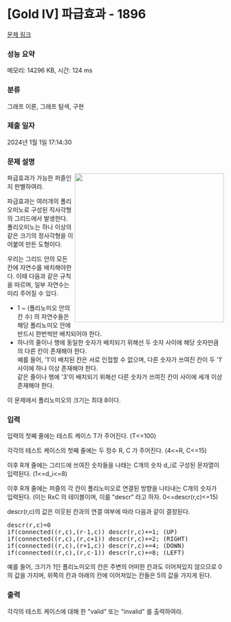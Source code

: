 # [Gold IV] 파급효과 - 1896 

[문제 링크](https://www.acmicpc.net/problem/1896) 

### 성능 요약

메모리: 14296 KB, 시간: 124 ms

### 분류

그래프 이론, 그래프 탐색, 구현

### 제출 일자

2024년 1월 1일 17:14:30

### 문제 설명

<p><img src="https://onlinejudgeimages.s3-ap-northeast-1.amazonaws.com/problem/1896/1.png" style="float:right; height:346px; line-height:20.8px; opacity:0.9; width:347px">파급효과가 가능한 퍼즐인지 판별하여라.</p>

<p>파급효과는 여러개의 폴리오미노로 구성된 직사각형의 그리드에서 발생한다. 폴리오미노는 하나 이상의 같은 크기의 정사각형을 이어붙여 만든 도형이다.</p>

<p>우리는 그리드 안의 모든 칸에 자연수를 배치해야한다. 이때 다음과 같은 규칙을 따르며, 일부 자연수는 미리 주어질 수 있다.</p>

<ul>
	<li>1 ~ (폴리노미오 안의 칸 수) 의 자연수들은 해당 폴리노미오 안에 반드시 한번씩만 배치되어야 한다.</li>
	<li>하나의 줄이나 행에 동일한 숫자가 배치되기 위해선 두 숫자 사이에 해당 숫자만큼의 다른 칸이 존재해야 한다.<br>
	예를 들어, '1'이 배치된 칸은 서로 인접할 수 없으며, 다른 숫자가 쓰여진 칸이 두 '1' 사이에 하나 이상 존재해야 한다.<br>
	같은 줄이나 행에 '3'이 배치되기 위해선 다른 숫자가 쓰여진 칸이 사이에 세개 이상 존재해야 한다.</li>
</ul>

<p>이 문제에서 폴리노미오의 크기는 최대 8이다.</p>

<p> </p>

### 입력 

 <p>입력의 첫째 줄에는 테스트 케이스 T가 주어진다. (T<=100)</p>

<p>각각의 테스트 케이스의 첫째 줄에는 두 정수 R, C 가 주어진다. (4<=R, C<=15)</p>

<p>이후 R개 줄에는 그리드에 쓰여진 숫자들을 나태는 C개의 숫자 d_i로 구성된 문자열이 입력된다. (1<=d_i<=8)</p>

<p>이후 R개 줄에는 퍼즐의 각 칸이 폴리노미오로 연결된 방향을 나타내는 C개의 숫자가 입력된다. (이는 RxC 의 테이블이며, 이를 "descr" 라고 하자. 0<=descr(r,c)<=15)</p>

<p>descr(r,c)의 값은 이웃된 칸과의 연결 여부에 따라 다음과 같이 결정된다.</p>

<pre>descr(r,c)=0
if(connected((r,c),(r-1,c)) descr(r,c)+=1; (UP)
if(connected((r,c),(r,c+1)) descr(r,c)+=2; (RIGHT)
if(connected((r,c),(r+1,c)) descr(r,c)+=4; (DOWN)
if(connected((r,c),(r,c-1)) descr(r,c)+=8; (LEFT)</pre>

<p>예를 들어, 크기가 1인 폴리노미오의 칸은 주변의 어떠한 칸과도 이어져있지 않으므로 0의 값을 가지며, 위쪽의 칸과 아래의 칸에 이어져있는 칸들은 5의 값을 가지게 된다.</p>

### 출력 

 <p>각각의 테스트 케이스에 대해 한 "valid" 또는 "invalid" 를 출력하여라.</p>

